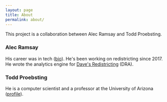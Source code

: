 ```yaml
---
layout: page
title: About
permalink: about/
---
```


This project is a collaboration between Alec Ramsay and Todd Proebsting.

### Alec Ramsay

His career was in tech ([bio](https://alecramsay.github.io/)).
He's been working on redistricting since 2017.
He wrote the analytics engine for [Dave's Redistricting](https://davesredistricting.org/) (DRA).

### Todd Proebsting
 
He is a computer scientist and a professor at the University of Arizona ([profile](http://proebsting.cs.arizona.edu/)).  


